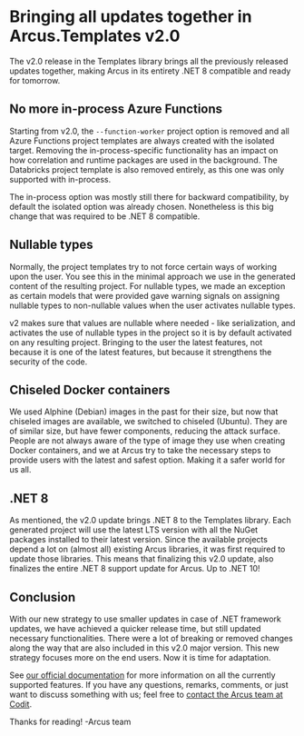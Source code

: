 # Bringing all updates together in Arcus.Templates v2.0
The v2.0 release in the Templates library brings all the previously released updates together, making Arcus in its entirety .NET 8 compatible and ready for tomorrow.

## No more in-process Azure Functions
Starting from v2.0, the `--function-worker` project option is removed and all Azure Functions project templates are always created with the isolated target. Removing the in-process-specific functionality has an impact on how correlation and runtime packages are used in the background. The Databricks project template is also removed entirely, as this one was only supported with in-process.

The in-process option was mostly still there for backward compatibility, by default the isolated option was already chosen. Nonetheless is this big change that was required to be .NET 8 compatible.

## Nullable types
Normally, the project templates try to not force certain ways of working upon the user. You see this in the minimal approach we use in the generated content of the resulting project. For nullable types, we made an exception as certain models that were provided gave warning signals on assigning nullable types to non-nullable values when the user activates nullable types.

v2 makes sure that values are nullable where needed - like serialization, and activates the use of nullable types in the project so it is by default activated on any resulting project. Bringing to the user the latest features, not because it is one of the latest features, but because it strengthens the security of the code.

## Chiseled Docker containers
We used Alphine (Debian) images in the past for their size, but now that chiseled images are available, we switched to chiseled (Ubuntu). They are of similar size, but have fewer components, reducing the attack surface. People are not always aware of the type of image they use when creating Docker containers, and we at Arcus try to take the necessary steps to provide users with the latest and safest option. Making it a safer world for us all.

## .NET 8
As mentioned, the v2.0 update brings .NET 8 to the Templates library. Each generated project will use the latest LTS version with all the NuGet packages installed to their latest version. Since the available projects depend a lot on (almost all) existing Arcus libraries, it was first required to update those libraries. This means that finalizing this v2.0 update, also finalizes the entire .NET 8 support update for Arcus. Up to .NET 10!

## Conclusion
With our new strategy to use smaller updates in case of .NET framework updates, we have achieved a quicker release time, but still updated necessary functionalities. There were a lot of breaking or removed changes along the way that are also included in this v2.0 major version. This new strategy focuses more on the end users. Now it is time for adaptation.

See [our official documentation](https://templates.arcus-azure.net/) for more information on all the currently supported features.
If you have any questions, remarks, comments, or just want to discuss something with us; feel free to [contact the Arcus team at Codit](https://github.com/arcus-azure/arcus.templates/issues/new/choose).

Thanks for reading!
-Arcus team